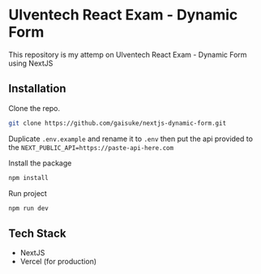 # Ulventech React Exam - Dynamic Form
This repository is my attemp on Ulventech React Exam - Dynamic Form using NextJS<br />

## Installation

Clone the repo.

```bash
git clone https://github.com/gaisuke/nextjs-dynamic-form.git
```

Duplicate `.env.example` and rename it to `.env` then put the api provided to the `NEXT_PUBLIC_API=https://paste-api-here.com`

Install the package

```bash
npm install
```

Run project

```bash
npm run dev
```

## Tech Stack

- NextJS
- Vercel (for production)